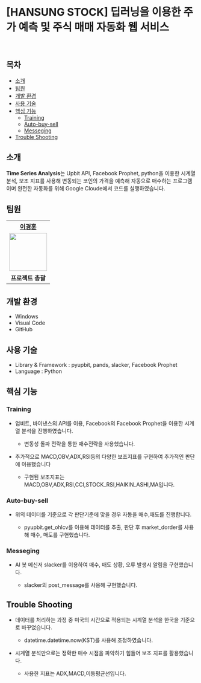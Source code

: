 <br>


# [HANSUNG STOCK] 딥러닝을 이용한 주가 예측 및 주식 매매 자동화 웹 서비스

<br>

<h2>목차</h2>

 - [소개](#소개) 
 - [팀원](#팀원) 
 - [개발 환경](#개발-환경)
 - [사용 기술](#사용-기술)
 - [핵심 기능](#핵심-기능)
    - [Training](#Training)
   - [Auto-buy-sell](#Auto-buy-sell)
   - [Messeging](#Messeging)
 - [Trouble Shooting](#trouble-shooting)


## 소개

**Time Series Analysis**는 Upbit API, Facebook Prophet, python을 이용한 시계열 분석, 보조 지표를 사용해 변동되는 코인의 가격을 예측해 자동으로 매수하는 프로그램이며 완전한 자동화를 위해 Google Cloude에서 코드를 실행하였습니다. <br>

## 팀원

<table>
   <tr>
    <td align="center"><b><a href="https://github.com/kyung412820">이경훈</a></b></td>
  <tr>
    <td align="center"><a href="https://github.com/kyung412820"><img src="https://avatars.githubusercontent.com/u/71320521?v=4" width="100px" /></a></td>
  </tr>
  <tr>
    <td align="center"><b>프로젝트 총괄</b></td>
</table>


## 개발 환경

 - Windows
 - Visual Code
 - GitHub



## 사용 기술 

- Library & Framework : pyupbit, pands, slacker, Facebook Prophet 
- Language : Python





## 핵심 기능

### Training

- 업비트, 바이낸스의 API를 이용, Facebook의 Facebook Prophet을 이용한 시계열 분석을 진행하였습니다.
  
  - 변동성 돌파 전략을 통한 매수전략을 사용했습니다.
    
- 추가적으로 MACD,OBV,ADX,RSI등의 다양한 보조지표를 구현하여 추가적인 판단에 이용했습니다
  
  - 구현된 보조지표는 MACD,OBV,ADX,RSI,CCI,STOCK_RSI,HAIKIN_ASHI,MA입니다.


### Auto-buy-sell

- 위의 데이터를 기준으로 각 판단기준에 맞을 경우 자동을 매수,매도를 진행합니다.
  
  - pyupbit.get_ohlcv를 이용해 데이터를 추출, 판단 후 market_dorder를 사용해 매수, 매도를 구현했습니다.

### Messeging

- AI 봇 메신저 slacker를 이용하여 매수, 매도 상황, 오류 발생시 알림을 구현했습니다.
  
  - slacker의 post_message를 사용해 구현했습니다.


## Trouble Shooting

- 데이터를 처리하는 과정 중 미국의 시간으로 적용되는 시계열 분석을 한국을 기준으로 바꾸었습니다.
  - datetime.datetime.now(KST)를 사용해 조정하였습니다.

- 시계열 분석만으로는 정확한 매수 시점을 파악하기 힘들어 보조 지표를 활용했습니다.
  - 사용한 지표는 ADX,MACD,이동평균선입니다.




